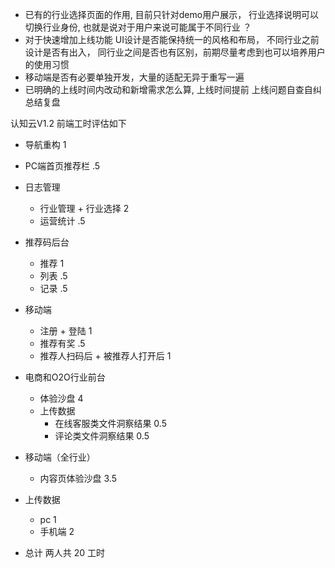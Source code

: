 - 已有的行业选择页面的作用, 目前只针对demo用户展示， 行业选择说明可以切换行业身份, 也就是说对于用户来说可能属于不同行业 ？
- 对于快速增加上线功能 UI设计是否能保持统一的风格和布局， 不同行业之前设计是否有出入， 同行业之间是否也有区别，前期尽量考虑到也可以培养用户的使用习惯
- 移动端是否有必要单独开发，大量的适配无异于重写一遍
- 已明确的上线时间内改动和新增需求怎么算, 上线时间提前 上线问题自查自纠总结复盘



认知云V1.2 前端工时评估如下

- 导航重构 1
- PC端首页推荐栏 .5
- 日志管理 
  - 行业管理 + 行业选择 2
  - 运营统计 .5
- 推荐码后台
  - 推荐 1
  - 列表 .5
  - 记录 .5
- 移动端
  - 注册 + 登陆 1
  - 推荐有奖 .5
  - 推荐人扫码后 + 被推荐人打开后 1

- 电商和O2O行业前台
    - 体验沙盘 4
    - 上传数据 
      - 在线客服类文件洞察结果 0.5
      - 评论类文件洞察结果 0.5
- 移动端（全行业） 
  - 内容页体验沙盘 3.5
        
- 上传数据
  - pc 1
  - 手机端 2

- 总计 两人共 20 工时
